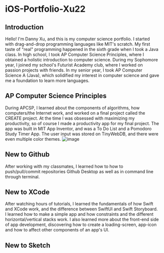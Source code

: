 # iOS-Portfolio-Xu22

## Introduction
Hello! I'm Danny Xu, and this is my computer science portfolio. I started with drag-and-drop programming languages like MIT's scratch. My first taste of "real" programming happened in the sixth grade when I took a Java class. In high school, I took AP Computer Science Principles, where I obtained a holistic introduction to computer science. During my Sophomore year, I joined my school's Futurist Academy club, where I worked on passion projects with friends. In my senior year, I took AP Computer Science A (Java), which solidified my interest in computer science and gave me a foundation to learn more languages. 

## AP Computer Science Principles
During APCSP, I learned about the components of algorithms, how computers/the Internet work, and worked on a final project called the CREATE project. At the time I was obsessed with maximizing my productivity, so of course I made a productivity app for my final project. The app was built in MIT App Inventor, and was a To Do List and a Pomodoro Study Timer App. The user input was stored on TinyWebDB, and there were even multiple color themes. ![image](https://user-images.githubusercontent.com/95701961/161796430-61962fdc-8c79-43c0-a29f-1c22c7d38418.png)

## New to Github
After working with my classmates, I learned how to how to push/pull/commit repositories Github Desktop as well as in command line through terminal. 

## New to XCode
After watching hours of tutorials, I learned the fundamentals of how Swift and XCode work, and the difference between SwiftUI and Swift Storyboard. I learned how to make a simple app and how constraints and the different horizontal/vertical stacks work. I also learned more about the front-end side of app development, discovering how to create a loading-screen, app-icon and how to affect other components of an app's UI.

## New to Sketch
